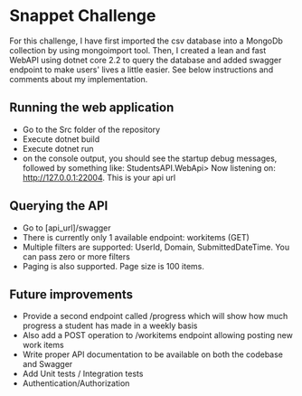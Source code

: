# Snappet Challenge

For this challenge, I have first imported the csv database into a MongoDb collection by using mongoimport tool.
Then, I created a lean and fast WebAPI using dotnet core 2.2 to query the database and added swagger endpoint to make users' lives a little easier. See below instructions and comments about my implementation.

## Running the web application
- Go to the Src folder of the repository
- Execute dotnet build
- Execute dotnet run
- on the console output, you should see the startup debug messages, followed by something like: StudentsAPI.WebApi> Now listening on: http://127.0.0.1:22004. This is your api url

## Querying the API
- Go to [api_url]/swagger
- There is currently only 1 available endpoint: workitems (GET)
- Multiple filters are supported: UserId, Domain, SubmittedDateTime. You can pass zero or more filters
- Paging is also supported. Page size is 100 items.

## Future improvements
- Provide a second endpoint called /progress which will show how much progress a student has made in a weekly basis
- Also add a POST operation to /workitems endpoint allowing posting new work items
- Write proper API documentation to be available on both the codebase and Swagger
- Add Unit tests / Integration tests
- Authentication/Authorization
